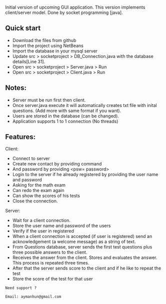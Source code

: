 Initial version of upcoming GUI application. This version implements client/server model. Done by socket programming [java].

## Quick start

- Download the files from github
- Import the project using NetBeans
- Import the database in your mysql server
- Update src > socketproject > DB_Connection.java with the database details[Line 31].
- Open src > socketproject > Server.java > Run 
- Open src > socketproject > Client.java > Run 


## Notes:
- Server must be run first then client.
- Once server.java execute it will automatically creates txt file with inital questions. (Add more with same format if you want).
- Users are stored in the database (can be changed).
- Application supports 1 to 1 connection (No threads)

## Features:
Client:
-	Connect to server
-	Create new contact by providing <new user> command
-	And password by providing <psw= password>
-	Login to the server if he already registered by providing the user name and password 
-	Asking for the math exam
-	Can redo the exam again
-	Can show the scores of his tests
-	Close the connection.
  
Server:
-	Wait for a client connection.
-	Store the user name and password of the users
-	Verify if the user in registered 
-	When a client connection is accepted (if user is registered) send an acknowledgement (a welcome message) as a string of text.
-	From Questions database, server sends the first test questions plus three possible answers to the client.
-	Receives the answer from the client. Stores and evaluates the answer. This process is repeated three times.
-	After that the server sends score to the client and if he like to repeat the test
-	Store the score of the test for that user

```
Need support ? 

Email: aymanhun@gmail.com

